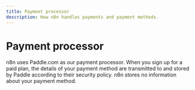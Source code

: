 ```yaml
---
title: Payment processor
description: How n8n handles payments and payment methods.
---
```


# Payment processor

n8n uses Paddle.com as our payment processor. When you sign up for a paid plan, the details of your payment method are transmitted to and stored by Paddle according to their security policy. n8n stores no information about your payment method.
